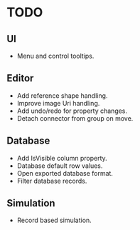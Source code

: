 ﻿# TODO

## UI

* Menu and control tooltips.

## Editor

* Add reference shape handling.
* Improve image Uri handling.
* Add undo/redo for property changes.
* Detach connector from group on move.

## Database

* Add IsVisible column property.
* Database default row values.
* Open exported database format.
* Filter database records.

## Simulation

* Record based simulation.
